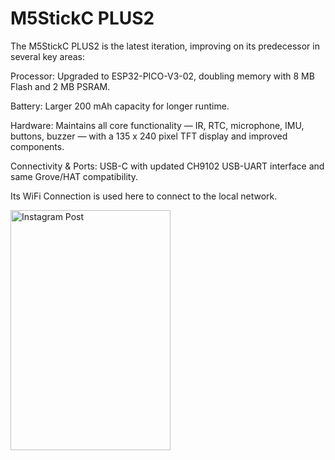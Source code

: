 # M5StickC PLUS2

The M5StickC PLUS2 is the latest iteration, improving on its predecessor in several key areas:

Processor: Upgraded to ESP32-PICO-V3-02, doubling memory with 8 MB Flash and 2 MB PSRAM. 

Battery: Larger 200 mAh capacity for longer runtime. 

Hardware: Maintains all core functionality — IR, RTC, microphone, IMU, buttons, buzzer — with a 135 x 240 pixel TFT display and improved components. 

Connectivity \& Ports: USB-C with updated CH9102 USB-UART interface and same Grove/HAT compatibility. 

Its WiFi Connection is used here to connect to the local network.

<img width="256" height="384" alt="Instagram Post" src="https://github.com/user-attachments/assets/f5b9aa3a-73d3-4560-8dbd-dd4ebe18b4c6" />
